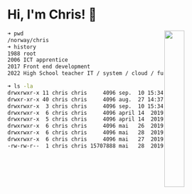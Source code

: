 # Hi, I'm Chris! :wave:

<img align="right" width="30%" src="https://media.giphy.com/media/l3q2zbskZp2j8wniE/giphy-downsized-large.gif">

```bash
➜ pwd
/norway/chris
➜ history
1988 root
2006 ICT apprentice
2017 Front end development
2022 High School teacher IT / system / cloud / full stack development
```

```bash
➜ ls -la
drwxrwxr-x 11 chris chris     4096 sep.  10 15:34  .
drwxr-xr-x 40 chris chris     4096 aug.  27 14:37  ..
drwxrwxr-x  3 chris chris     4096 sep.  10 15:34  John Hammond
drwxrwxr-x  6 chris chris     4096 april 14  2019  Scott Hanselman
drwxrwxr-x  5 chris chris     4096 april 14  2019  fireship.io
drwxrwxr-x  6 chris chris     4096 mai   26  2019  The Odin Project
drwxrwxr-x  6 chris chris     4096 mai   28  2019  Syntax.fm
drwxrwxr-x  6 chris chris     4096 mai   27  2019  Darknet Diaries
-rw-rw-r--  1 chris chris 15707888 mai   28  2019  Kode24.no
```